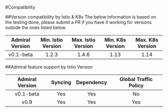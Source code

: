 #Compatibility

##Version compatibility by Istio & K8s
The below information is based on the testing done, please submit a PR if you have it working for versions outside the ones listed below.

| Admiral Version | Min. Istio Version | Max. Istio Version | Min. K8s Version |  Max. K8s Version
|:---:|:---:|:---:|:---:|:---:
v0.1-beta | 1.2.3 | 1.4.6 | 1.13 | 1.14

##Admiral feature support by Istio Version

| Admiral Version | Syncing | Dependency | Global Traffic Policy
|:---:|:---:|:---:|:---:
v0.1-beta | Yes | Yes | No
v0.9 | Yes | Yes | Yes
